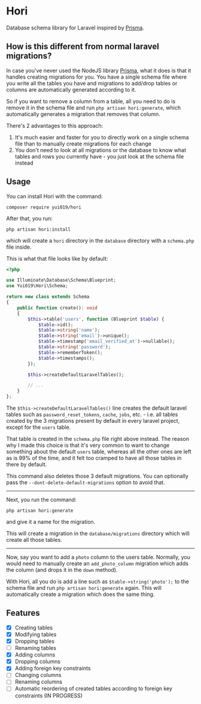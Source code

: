 # Hori

Database schema library for Laravel inspired by [Prisma](https://www.prisma.io/).

## How is this different from normal laravel migrations?

In case you've never used the NodeJS library [Prisma](https://www.prisma.io/), what it does is that it handles creating migrations for you.
You have a single schema file where you write all the tables you have and migrations to add/drop tables or columns are automatically generated according to it.

So if you want to remove a column from a table, all you need to do is remove it in the schema file and run `php artisan hori:generate`, which automatically generates a migration that removes that column.

There's 2 advantages to this approach:

1. It's much easier and faster for you to directly work on a single schema file than to manually create migrations for each change
2. You don't need to look at all migrations or the database to know what tables and rows you currently have - you just look at the schema file instead

## Usage

You can install Hori with the command:

```
composer require yui019/hori
```

After that, you run:

```
php artisan hori:install
```

which will create a `hori` directory in the `database` directory with a `schema.php` file inside.

This is what that file looks like by default:

```php
<?php

use Illuminate\Database\Schema\Blueprint;
use Yui019\Hori\Schema;

return new class extends Schema
{
    public function create(): void
    {
        $this->table('users', function (Blueprint $table) {
            $table->id();
            $table->string('name');
            $table->string('email')->unique();
            $table->timestamp('email_verified_at')->nullable();
            $table->string('password');
            $table->rememberToken();
            $table->timestamps();
        });

        $this->createDefaultLaravelTables();

        // ...
    }
};
```

The `$this->createDefaultLaravelTables()` line creates the default laravel tables such as `password_reset_tokens`, `cache`, `jobs`, etc. - i.e. all tables created by the 3 migrations present by default in every laravel project, except for the `users` table.

That table is created in the `schema.php` file right above instead. The reason why I made this choice is that it's very common to want to change something about the default `users` table, whereas all the other ones are left as is 99% of the time, and it felt too cramped to have all those tables in there by default.

This command also deletes those 3 default migrations. You can optionally pass the `--dont-delete-default-migrations` option to avoid that.

---

Next, you run the command:

```
php artisan hori:generate
```

and give it a name for the migration.

This will create a migration in the `database/migrations` directory which will create all those tables.

---

Now, say you want to add a `photo` column to the users table. Normally, you would need to manually create an `add_photo_column` migration which adds the column (and drops it in the `down` method).

With Hori, all you do is add a line such as `$table->string('photo');` to the schema file and run `php artisan hori:generate` again. This will automatically create a migration which does the same thing.

## Features

- [x] Creating tables
- [x] Modifying tables
- [x] Dropping tables
- [ ] Renaming tables
- [x] Adding columns
- [x] Dropping columns
- [x] Adding foreign key constraints
- [ ] Changing columns
- [ ] Renaming columns
- [ ] Automatic reordering of created tables according to foreign key constraints (IN PROGRESS)
